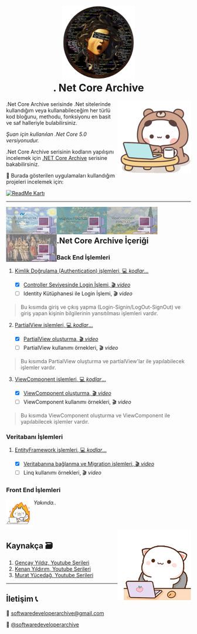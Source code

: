<h1 align="center">
  <br>
  <a href="https://github.com/zeynepaslierhan/.NetCoreArchive"><img src="https://github.com/zeynepaslierhan/zeynepaslierhan/blob/main/img/Logo.png" alt="SoftwareDeveloperArchive" width="200"></a>
  <br>
  . Net Core Archive
  <br>
</h1>

<img src="https://github.com/zeynepaslierhan/zeynepaslierhan/blob/main/img/gifs/BanaBenziyor.gif" align="right">

.Net Core Archive serisinde .Net sitelerinde kullandığım veya kullanabileceğim her türlü kod bloğunu, methodu, fonksiyonu en basit ve saf halleriyle bulabilirsiniz. 

*Şuan için kullanılan .Net Core 5.0 versiyonudur.*

.Net Core Archive serisinin kodların yapılışını incelemek için [.NET Core Archive](https://www.youtube.com/watch?v=cPpfsINyRCs&list=PLjMBQHLzNCzZ7nADOe8ZYej602FbID13M) serisine bakabilirsiniz.

 :dizzy: Burada gösterilen uygulamaları kullandığım projeleri incelemek için:

[![ReadMe Kartı](https://github-readme-stats.vercel.app/api/pin/?username=zeynepaslierhan&repo=.NetCorePractices)](https://github.com/zeynepaslierhan/.NetCorePractices)

---
<a href="https://www.youtube.com/watch?v=cPpfsINyRCs&list=PLjMBQHLzNCzZ7nADOe8ZYej602FbID13M&index=3"><img src="https://github.com/zeynepaslierhan/.NetCoreArchive/blob/main/img/Entity%20Framework%20Practices.jpg" align="left" height="75"> </a>

<a href="https://www.youtube.com/watch?v=XGUQSzAj4DE&list=PLjMBQHLzNCzZ7nADOe8ZYej602FbID13M&index=2"><img src="https://github.com/zeynepaslierhan/.NetCoreArchive/blob/main/img/PartialView%20Practices.jpg" align="left" height="75"> </a>

<a href="https://www.youtube.com/watch?v=t5fEB9ulkEw&list=PLjMBQHLzNCzZ7nADOe8ZYej602FbID13M&index=1"><img src="https://github.com/zeynepaslierhan/.NetCoreArchive/blob/main/img/ViewComponent%20Practices.jpg" align="left" height="75"></a>

<a href="https://www.youtube.com/watch?v=S1p0lEaLXnU&list=PLjMBQHLzNCzZ7nADOe8ZYej602FbID13M&index=4&pp=sAQB"><img src="https://github.com/zeynepaslierhan/.NetCoreArchive/blob/main/img/Authentication%20Practices.jpg" align="left" height="75"> </a>


</br>
</br>
</br>

## .Net Core Archive İçeriği

### Back End İşlemleri

1.  [Kimlik Doğrulama (Authentication) işlemleri, :computer: *kodlar*...](https://github.com/zeynepaslierhan/.NetCoreArchive/tree/main/Authentication)

	- [x]  [Controller Seviyesinde Login İşlemi, :clapper: *video*](https://www.youtube.com/watch?v=S1p0lEaLXnU&list=PLjMBQHLzNCzZ7nADOe8ZYej602FbID13M&index=4&pp=sAQB)
	- [ ] Identity Kütüphanesi ile Login İşlemi, :clapper: *video* 

  > Bu kısımda giriş ve çıkış yapma (Login-Signin/LogOut-SignOut) ve giriş yapan kişinin bilgilerinin yansıtılması işlemleri vardır.

2. [PartialView işlemleri, :computer: *kodlar*...](https://github.com/zeynepaslierhan/.NetCoreArchive/tree/main/PartialViews)

	 - [x] [PartialView oluşturma, :clapper: *video*](https://www.youtube.com/watch?v=XGUQSzAj4DE&list=PLjMBQHLzNCzZ7nADOe8ZYej602FbID13M&index=2&ab_channel=SoftwareDeveloperArchive)
	 - [ ] PartialView kullanımı örnekleri, :clapper: *video*
	
  > Bu kısımda PartialView oluşturma ve partialView'lar ile yapılabilecek işlemler vardır. 

3. [ViewComponent işlemleri, :computer: *kodlar*...](https://github.com/zeynepaslierhan/.NetCoreArchive/tree/main/ViewComponents)

	 - [x] [ViewComponent oluşturma, :clapper: *video*](https://www.youtube.com/watch?v=t5fEB9ulkEw&list=PLjMBQHLzNCzZ7nADOe8ZYej602FbID13M&ab_channel=SoftwareDeveloperArchive)
	 - [ ] ViewComponent kullanımı örnekleri, :clapper: *video*
	
  > Bu kısımda ViewComponent oluşturma ve ViewComponent ile yapılabilecek işlemler vardır.

### Veritabanı İşlemleri

1. [EntityFramework işlemleri, :computer: *kodlar*...](https://github.com/zeynepaslierhan/.NetCoreArchive/tree/main/Veritaban%C4%B1%20%C4%B0%C5%9Flemleri/EntityFrameworkPractices)
	
	 - [x] [Veritabanına bağlanma ve Migration işlemleri, :clapper: *video*](https://www.youtube.com/watch?v=cPpfsINyRCs&list=PLjMBQHLzNCzZ7nADOe8ZYej602FbID13M&index=3)
	 - [ ] Linq kullanımı örnekleri, :clapper: *video*

### Front End İşlemleri

<img src="https://github.com/zeynepaslierhan/zeynepaslierhan/blob/main/img/gifs/%C4%B0%C3%A7erikYeti%C5%9FtirirkenBen.gif" align="left" height="75">

*Yakında..* 

</br>
</br>
</br>

<img src="https://github.com/zeynepaslierhan/zeynepaslierhan/blob/main/img/gifs/%C4%B0%C5%9FimBittiSanm%C4%B1%C5%9F%C4%B1md%C4%B1r.gif" align="right">

## Kaynakça :card_file_box:

1. [Gençay Yıldız, Youtube Serileri](https://www.youtube.com/playlist?list=PLQVXoXFVVtp33KHoTkWklAo72l5bcjPVL)
2. [Kenan Yıldırım, Youtube Serileri](https://www.youtube.com/watch?v=-Fgpo2HvGIE&list=PLpiXyP9d3U1pUCEi8-S2pXzQchNuqJ3Kp)
3. [Murat Yücedağ, Youtube Serileri](https://www.youtube.com/playlist?list=PLKnjBHu2xXNNkinaVhPqPZG0ubaLN63ci)


---
## İletişim :telephone_receiver:

:e-mail:  softwaredeveloperarchive@gmail.com

:iphone: [@softwaredeveloperarchive](https://www.instagram.com/softwaredeveloperarchive/)


